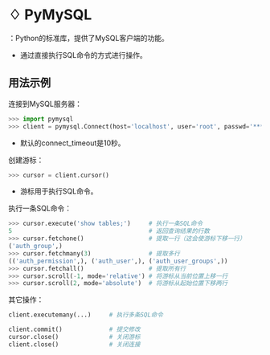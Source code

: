 # ♢ PyMySQL

：Python的标准库，提供了MySQL客户端的功能。
- 通过直接执行SQL命令的方式进行操作。

## 用法示例

连接到MySQL服务器：
```python
>>> import pymysql
>>> client = pymysql.Connect(host='localhost', user='root', passwd='******', db='db1', port=3306, charset='utf8mb4')
```
- 默认的connect_timeout是10秒。

创建游标：
```python
>>> cursor = client.cursor()
```
- 游标用于执行SQL命令。

执行一条SQL命令：
```python
>>> cursor.execute('show tables;')     # 执行一条SQL命令
5                                      # 返回查询结果的行数
>>> cursor.fetchone()                  # 提取一行（这会使游标下移一行）
('auth_group',)
>>> cursor.fetchmany(3)                # 提取多行
(('auth_permission',), ('auth_user',), ('auth_user_groups',))
>>> cursor.fetchall()                  # 提取所有行
>>> cursor.scroll(-1, mode='relative') # 将游标从当前位置上移一行
>>> cursor.scroll(2, mode='absolute')  # 将游标从起始位置下移两行
```

其它操作：
```python
client.executemany(...)     # 执行多条SQL命令

client.commit()             # 提交修改
cursor.close()              # 关闭游标
client.close()              # 关闭连接
```
